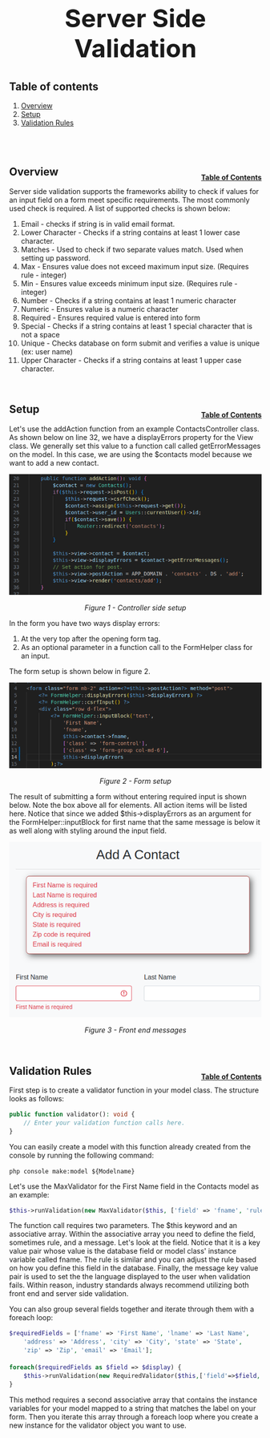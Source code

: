 <h1 style="font-size: 50px; text-align: center;">Server Side Validation</h1>

## Table of contents
1. [Overview](#overview)
2. [Setup](#setup)
3. [Validation Rules](#validation-rules)
<br>
<br>

## Overview <a id="overview"></a><span style="float: right; font-size: 14px; padding-top: 15px;">[Table of Contents](#table-of-contents)</span>
Server side validation supports the frameworks ability to check if values for an input field on a form meet specific requirements. The most commonly used check is required. A list of supported checks is shown below:
1. Email - checks if string is in valid email format.
2. Lower Character - Checks if a string contains at least 1 lower case character.
3. Matches - Used to check if two separate values match. Used when setting up password.
4. Max - Ensures value does not exceed maximum input size. (Requires rule - integer)
5. Min - Ensures value exceeds minimum input size. (Requires rule - integer)
6. Number - Checks if a string contains at least 1 numeric character
7. Numeric - Ensures value is a numeric character
8. Required - Ensures required value is entered into form
9. Special - Checks if a string contains at least 1 special character that is not a space
10. Unique - Checks database on form submit and verifies a value is unique (ex: user name)
11. Upper Character - Checks if a string contains at least 1 upper case character.
<br>

## Setup <a id="setup"></a><span style="float: right; font-size: 14px; padding-top: 15px;">[Table of Contents](#table-of-contents)</span>
Let's use the addAction function from an example ContactsController class. As shown below on line 32, we have a displayErrors property for the View class. We generally set this value to a function call called getErrorMessages on the model. In this case, we are using the $contacts model because we want to add a new contact.

<div style="text-align: center;">
  <img src="assets/add-action.png" alt="Controller side setup">
  <p style="font-style: italic;">Figure 1 - Controller side setup</p>
</div>

In the form you have two ways display errors:
1. At the very top after the opening form tag.
2. As an optional parameter in a function call to the FormHelper class for an input.

The form setup is shown below in figure 2.

<div style="text-align: center;">
  <img src="assets/display-errors-form.png" alt="From setup">
  <p style="font-style: italic;">Figure 2 - Form setup</p>
</div>

The result of submitting a form without entering required input is shown below. Note the box above all for elements. All action items will be listed here. Notice that since we added $this->displayErrors as an argument for the FormHelper::inputBlock for first name that the same message is below it as well along with styling around the input field.

<div style="text-align: center;">
  <img src="assets/display-errors-example.png" alt="Front end messages">
  <p style="font-style: italic;">Figure 3 - Front end messages</p>
</div>
<br>

## Validation Rules <a id="validation-rules"></a><span style="float: right; font-size: 14px; padding-top: 15px;">[Table of Contents](#table-of-contents)</span>
First step is to create a validator function in your model class. The structure looks as follows:

```php
public function validator(): void {
    // Enter your validation function calls here.
}
```

You can easily create a model with this function already created from the console by running the following command:

```php console make:model ${Modelname}```

Let's use the MaxValidator for the First Name field in the Contacts model as an example:

```php
$this->runValidation(new MaxValidator($this, ['field' => 'fname', 'rule' => 150, 'message' => 'First name must be less than 150 characters.']));
```

The function call requires two parameters. The $this keyword and an associative array. Within the associative array you need to define the field, sometimes rule, and a message. Let's look at the field. Notice that it is a key value pair whose value is the database field or model class' instance variable called fname. The rule is similar and you can adjust the rule based on how you define this field in the database. Finally, the message key value pair is used to set the the language displayed to the user when validation fails. Within reason, industry standards always recommend utilizing both front end and server side validation.

You can also group several fields together and iterate through them with a foreach loop:

```php
$requiredFields = ['fname' => 'First Name', 'lname' => 'Last Name', 
    'address' => 'Address', 'city' => 'City', 'state' => 'State', 
    'zip' => 'Zip', 'email' => 'Email'];

foreach($requiredFields as $field => $display) {
    $this->runValidation(new RequiredValidator($this,['field'=>$field,'message'=>$display." is required."]));
}
```

This method requires a second associative array that contains the instance variables for your model mapped to a string that matches the label on your form. Then you iterate this array through a foreach loop where you create a new instance for the validator object you want to use.